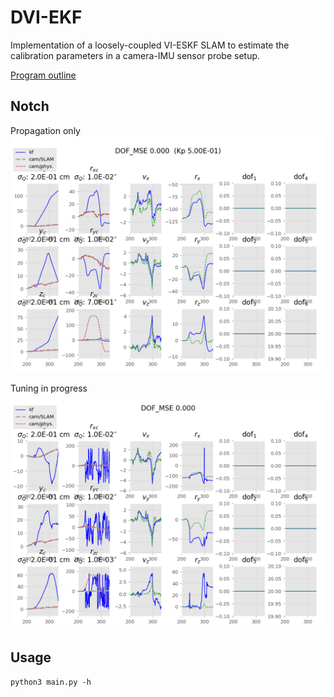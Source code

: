 # DVI-EKF
Implementation of a loosely-coupled VI-ESKF SLAM to estimate
the calibration parameters in a camera-IMU sensor probe setup.

[Program outline](https://www.evernote.com/l/AeQSiL2U6txCWbgNAi1G9mUtWune-gjHNlU/)

## Notch
Propagation only  
![](img/notchest_prop_only.png)

Tuning in progress
![](img/tuning.png)

## Usage
```
python3 main.py -h
```
